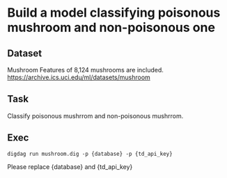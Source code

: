 # Build a model classifying poisonous mushroom and non-poisonous one

## Dataset
Mushroom
Features of 8,124 mushrooms are included.  
https://archive.ics.uci.edu/ml/datasets/mushroom

## Task
Classify poisonous mushrrom and non-poisonous mushrrom.

## Exec
`digdag run mushroom.dig -p {database} -p {td_api_key}`

Please replace {database} and {td_api_key}
